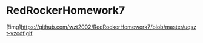 # RedRockerHomework7
[!img]https://github.com/wzt2002/RedRockerHomework7/blob/master/uqszt-vzodf.gif
